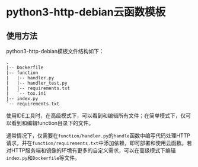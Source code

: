 # python3-http-debian云函数模板

## 使用方法

python3-http-debian模板文件结构如下：
```
.
|-- Dockerfile
|-- function
|   |-- handler.py
|   |-- handler_test.py
|   |-- requirements.txt
|   `-- tox.ini
|-- index.py
`-- requirements.txt
```
使用IDE工具时，在高级模式下，可以看到和编辑所有文件；在简单模式下，仅可以看到和编辑function目录下的文件。

通常情况下，仅需要在`function/handler.py`的`handle`函数中编写代码处理HTTP请求，并在`function/requirements.txt`中添加依赖，即可部署和使用云函数。若对HTTP服务端和镜像的环境有更多的自定义需求，可以在高级模式下编辑`index.py`和`Dockerfile`等文件。

